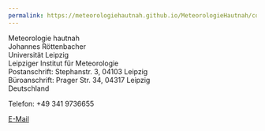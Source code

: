 ```yaml
---
permalink: https://meteorologiehautnah.github.io/MeteorologieHautnah/contact
---
```


Meteorologie hautnah\
Johannes Röttenbacher\
Universität Leipzig\
Leipziger Institut für Meteorologie\
Postanschrift: Stephanstr. 3, 04103 Leipzig\
Büroanschrift: Prager Str. 34, 04317 Leipzig\
Deutschland

Telefon: +49 341 9736655

<a href="mailto:{{ site.email | encode_email }}" title="E-Mail">E-Mail</a>